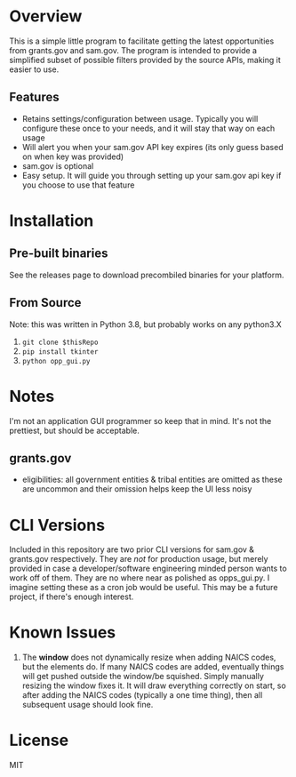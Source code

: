 # Overview
This is a simple little program to facilitate getting the latest opportunities from grants.gov
and sam.gov. The program is intended to provide a simplified subset of possible filters 
provided by the source APIs, making it easier to use.

## Features
* Retains settings/configuration between usage. Typically you will configure these once
to your needs, and it will stay that way on each usage
* Will alert you when your sam.gov API key expires (its only guess based on when key was provided)
* sam.gov is optional
* Easy setup. It will guide you through setting up your sam.gov api key if you choose to use that feature

# Installation
## Pre-built binaries
See the releases page to download precombiled binaries for your platform.

## From Source
Note: this was written in Python 3.8, but probably works on any python3.X
1. `git clone $thisRepo`
2. `pip install tkinter`
3. `python opp_gui.py`

# Notes
I'm not an application GUI programmer so keep that in mind. It's not the prettiest,
 but should be acceptable.

## grants.gov
* eligibilities: all government entities & tribal entities are omitted as these are uncommon
and their omission helps keep the UI less noisy 


# CLI Versions
Included in this repository are two prior CLI versions for sam.gov & grants.gov respectively. They
are *not* for production usage, but merely provided in case a developer/software engineering minded
person wants to work off of them. They are no where near as polished as opps_gui.py. I imagine setting these as a cron job would be useful. This
may be a future project, if there's enough interest.

# Known Issues
1. The **window** does not dynamically resize when adding NAICS codes, but the elements do. If many
NAICS codes are added, eventually things will get pushed outside the window/be squished. Simply
manually resizing the window fixes it. It will draw everything correctly on start, so after 
adding the NAICS codes (typically a one time thing), then all subsequent usage should look fine.

# License
MIT